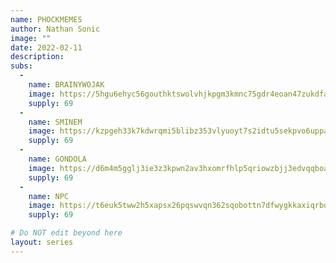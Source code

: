 ```yaml
---
name: PHOCKMEMES
author: Nathan Sonic
image: ""
date: 2022-02-11
description:
subs: 
  -
    name: BRAINYWOJAK
    image: https://5hgu6ehyc56gouthktswolvhjkpgm3kmnc75gdr4eoan47zukdfa.arweave.net/6c1PEPgXfGdSZ1TlZy6nSp5mbUxov9MOPCOA3n80UMo/Brainy%20Wojak.png
    supply: 69
  -
    name: SMINEM
    image: https://kzpgeh33k7kdwrqmi5blibz353vlyuoyt7s2idtu5sekpvo6uppa.arweave.net/Vl5iH3tX1DtGDEdCtAc77uq8Udif5aQOdOyIp9Xeo94/Sminem.png
    supply: 69
  -
    name: GONDOLA
    image: https://d6m4m5gglj3ie3z3kpwn2av3hxomrfhlp5qriowzbjj3edvqqboa.arweave.net/H5nGdMZadoJvO1Ps3QK7PdzIlOt_YRQ62QpTsg6wgFw/gondola.png
    supply: 69
  -
    name: NPC
    image: https://t6euk5tww2h5xapsx26pqswvqn362sqobottn7dfwygkkaxiqrbq.arweave.net/n4lFdna2j9uB8r68-ErVg3ftSg4Lpzb8ZbYMpQLohEM/NPCs.png
    supply: 69  

# Do NOT edit beyond here
layout: series
---
```

